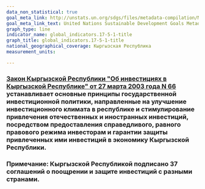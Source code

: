 ```yaml
---
data_non_statistical: true
goal_meta_link: http://unstats.un.org/sdgs/files/metadata-compilation/Metadata-Goal-17.pdf
goal_meta_link_text: United Nations Sustainable Development Goals Metadata (pdf 468kB)
graph_type: line
indicator_name: global_indicators.17-5-1-title
graph_title: global_indicators.17-5-1-title
national_geographical_coverage: Кыргызская Республика
measurement_units: 

---
```

### [Закон Кыргызской Республики "Об инвестициях в Кыргызской Республике" от 27 марта 2003 года N 66](http://cbd.minjust.gov.kg/act/view/ru-ru/1190) устанавливает основные принципы государственной инвестиционной политики, направленные на улучшение инвестиционного климата в республике и стимулирование привлечения отечественных и иностранных инвестиций, посредством предоставления справедливого, равного правового режима инвесторам и гарантии защиты привлеченных ими инвестиций в экономику Кыргызской Республики.


### Примечание: Кыргызской Республикой подписано 37 соглашений о поощрении и защите инвестиций с разными странами.

